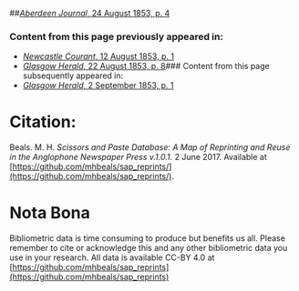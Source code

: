 ##[*Aberdeen Journal*, 24 August 1853, p. 4](https://mhbeals.github.io/sap_html/Aberdeen-Journal/Aberdeen-Journal-24-August-1853-p-4)

### Content from this page previously appeared in:
+ [*Newcastle Courant*, 12 August 1853, p. 1](https://mhbeals.github.io/sap_html/Newcastle-Courant/Newcastle-Courant-12-August-1853-p-1)
+ [*Glasgow Herald*, 22 August 1853, p. 8](https://mhbeals.github.io/sap_html/Glasgow-Herald/Glasgow-Herald-22-August-1853-p-8)### Content from this page subsequently appeared in:
+ [*Glasgow Herald*, 2 September 1853, p. 1](https://mhbeals.github.io/sap_html/Glasgow-Herald/Glasgow-Herald-2-September-1853-p-1)
                    
# Citation: 

Beals. M. H. *Scissors and Paste Database: A Map of Reprinting and Reuse in the Anglophone Newspaper Press v.1.0.1.* 2 June 2017. Available at [https://github.com/mhbeals/sap_reprints/](https://github.com/mhbeals/sap_reprints/). 
                    
# Nota Bona

Bibliometric data is time consuming to produce but benefits us all. Please remember to cite or acknowledge this and any other bibliometric data you use in your research. All data is available CC-BY 4.0 at [https://github.com/mhbeals/sap_reprints](https://github.com/mhbeals/sap_reprints)